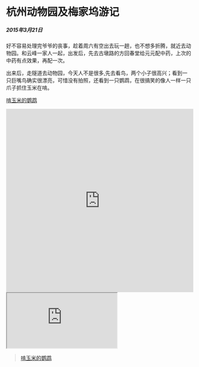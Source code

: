 杭州动物园及梅家坞游记
=======================
##### 2015年3月21日

好不容易处理完爷爷的丧事，趁着周六有空出去玩一趟，也不想多折腾，就近去动物园。和云峰一家人一起，出发后，先去古墩路的方回春堂给元元配中药，上次的中药有点效果，再配一次。

出来后，走隧道去动物园，今天人不是很多,先去看鸟，两个小子很高兴；看到一只巨嘴鸟确实很漂亮，可惜没有拍照，还看到一只鹦鹉，在很搞笑的像人一样一只爪子抓住玉米在啃。

<a href="http://g.picphotos.baidu.com/album/s%3D740%3Bq%3D90/sign=1d200a2b0d23dd542573a56ce132c2e3/1e30e924b899a9019a3b2d7919950a7b0208f577.jpg" target="_blank">啃玉米的鹦鹉</a>

<iframe height=498 width=510 src="http://player.youku.com/embed/XMjI2MjU3MDMy" frameborder=0 allowfullscreen></iframe>

<iframe src="http://g.picphotos.baidu.com/album/s%3D740%3Bq%3D90/sign=1d200a2b0d23dd542573a56ce132c2e3/1e30e924b899a9019a3b2d7919950a7b0208f577.jpg" target="_blank">啃玉米的鹦鹉</iframe>

>[啃玉米的鹦鹉](http://g.picphotos.baidu.com/album/s%3D740%3Bq%3D90/sign=1d200a2b0d23dd542573a56ce132c2e3/1e30e924b899a9019a3b2d7919950a7b0208f577.jpg)
